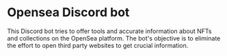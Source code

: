 # Opensea Discord bot
This Discord bot tries to offer tools and accurate information about NFTs and collections on the OpenSea platform. The bot's objective is to eliminate the effort to open third party websites to get crucial information.
